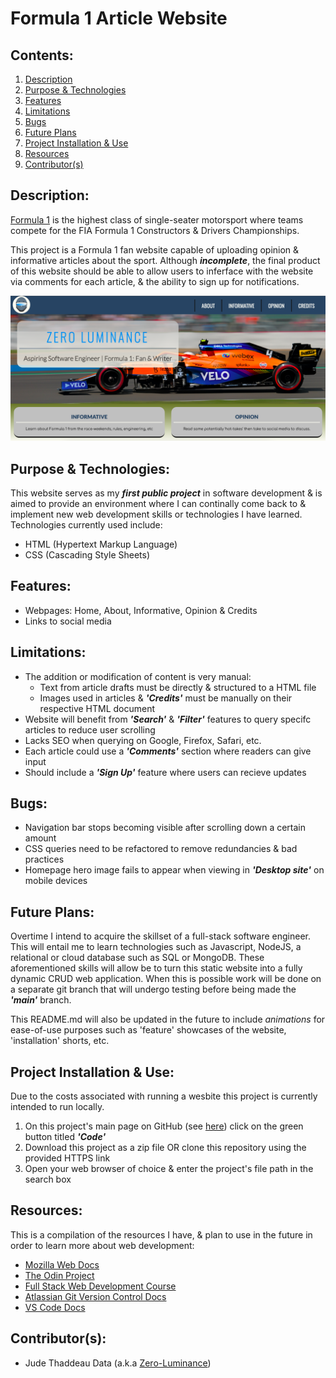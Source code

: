 # Formula 1 Article Website

## Contents:
1) [Description](#description)
2) [Purpose & Technologies](#purpose--technologies)
3) [Features](#features)
4) [Limitations](#limitations)
5) [Bugs](#bugs)
6) [Future Plans](#future-plans)
7) [Project Installation & Use](#project-installation--use)
8) [Resources](#resources)
9) [Contributor(s)](#contributors)

## Description:
[Formula 1](https://en.wikipedia.org/wiki/Formula_One) is the highest class of single-seater motorsport where teams compete for the FIA Formula 1 Constructors & Drivers Championships. 

This project is a Formula 1 fan website capable of uploading opinion & informative articles about the sport. Although ***incomplete***, the final product of this website should be able to allow users to inferface with the website via comments for each article, & the ability to sign up for notifications.

![Current home page of the website](assets/readme-media/homepage.png)

## Purpose & Technologies:
This website serves as my ***first public project*** in software development & is aimed to provide an environment where I can continally come back to & implement new web development skills or technologies I have learned. Technologies currently used include:
- HTML (Hypertext Markup Language)
- CSS (Cascading Style Sheets)

## Features:
- Webpages: Home, About, Informative, Opinion & Credits
- Links to social media

## Limitations:
- The addition or modification of content is very manual:
    - Text from article drafts must be directly & structured to a HTML file
    - Images used in articles & ***'Credits'*** must be manually on their respective HTML document
- Website will benefit from ***'Search'*** & ***'Filter'*** features to query specifc articles to reduce user scrolling
- Lacks SEO when querying on Google, Firefox, Safari, etc.
- Each article could use a ***'Comments'*** section where readers can give input
- Should include a ***'Sign Up'*** feature where users can recieve updates

## Bugs:
- Navigation bar stops becoming visible after scrolling down a certain amount
- CSS queries need to be refactored to remove redundancies & bad practices
- Homepage hero image fails to appear when viewing in ***'Desktop site'*** on mobile devices 

## Future Plans:
Overtime I intend to acquire the skillset of a full-stack software engineer. This will entail me to learn technologies such as Javascript, NodeJS, a relational or cloud database such as SQL or MongoDB. These aforementioned skills will allow be to turn this static website into a fully dynamic CRUD web application. When this is possible work will be done on a separate git branch that will undergo testing before being made the ***'main'*** branch.

This README.md will also be updated in the future to include _animations_ for ease-of-use purposes such as 'feature' showcases of the website, 'installation' shorts, etc.

## Project Installation & Use:
Due to the costs associated with running a wesbite this project is currently intended to run locally.
1) On this project's main page on GitHub (see [here](https://github.com/Zero-Luminance/Zero-Luminance.github.io/tree/main)) click on the green button titled ***'Code'***
2) Download this project as a zip file OR clone this repository using the provided HTTPS link
3) Open your web browser of choice & enter the project's file path in the search box

## Resources:
This is a compilation of the resources I have, & plan to use in the future in order to learn more about web development:
- [Mozilla Web Docs](https://developer.mozilla.org/en-US/docs/Learn)
- [The Odin Project](https://www.theodinproject.com/)
- [Full Stack Web Development Course](https://fullstackopen.com/en/)
- [Atlassian Git Version Control Docs]()
- [VS Code Docs](https://code.visualstudio.com/docs)

## Contributor(s):
- Jude Thaddeau Data (a.k.a [Zero-Luminance](https://github.com/Zero-Luminance))